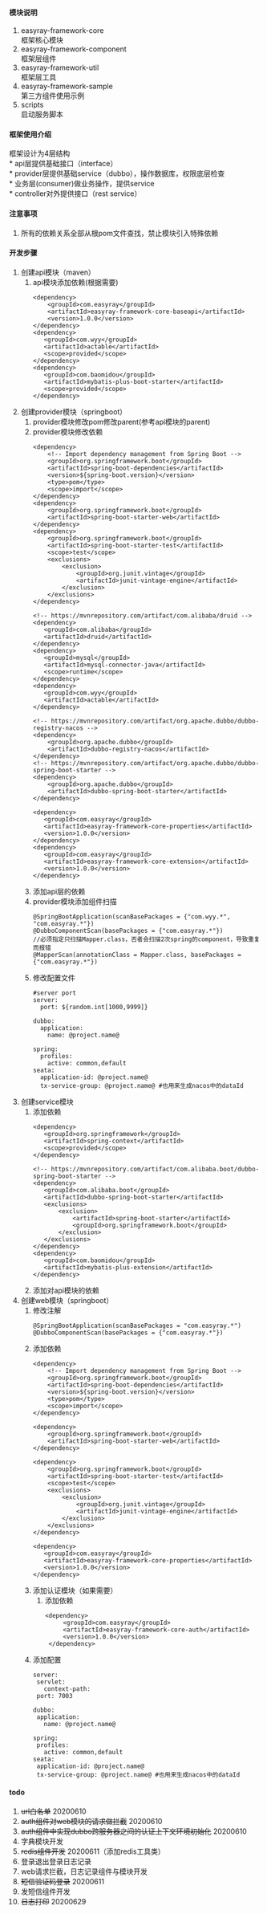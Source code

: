 #### 模块说明
1. easyray-framework-core  
    框架核心模块
1. easyray-framework-component  
    框架层组件
1. easyray-framework-util   
    框架层工具
1. easyray-framework-sample  
    第三方组件使用示例        
1. scripts  
    启动服务脚本
#### 框架使用介绍
框架设计为4层结构  
    * api层提供基础接口（interface）  
    * provider层提供基础service（dubbo），操作数据库，权限底层检查  
    * 业务层(consumer)做业务操作，提供service  
    * controller对外提供接口（rest service）  
#### 注意事项
1. 所有的依赖关系全部从根pom文件查找，禁止模块引入特殊依赖
#### 开发步骤
1. 创建api模块（maven）
    1. api模块添加依赖(根据需要)
        ```
        <dependency>
            <groupId>com.easyray</groupId>
            <artifactId>easyray-framework-core-baseapi</artifactId>
            <version>1.0.0</version>
        </dependency>
       <dependency>
           <groupId>com.wyy</groupId>
           <artifactId>actable</artifactId>
           <scope>provided</scope>
       </dependency>
       <dependency>
           <groupId>com.baomidou</groupId>
           <artifactId>mybatis-plus-boot-starter</artifactId>
           <scope>provided</scope>
       </dependency>
        ```
1. 创建provider模块（springboot）
    1. provider模块修改pom修改parent(参考api模块的parent)
    1. provider模块修改依赖
        ```
        <dependency>
            <!-- Import dependency management from Spring Boot -->
            <groupId>org.springframework.boot</groupId>
            <artifactId>spring-boot-dependencies</artifactId>
            <version>${spring-boot.version}</version>
            <type>pom</type>
            <scope>import</scope>
        </dependency>
        <dependency>
            <groupId>org.springframework.boot</groupId>
            <artifactId>spring-boot-starter-web</artifactId>
        </dependency>
        <dependency>
            <groupId>org.springframework.boot</groupId>
            <artifactId>spring-boot-starter-test</artifactId>
            <scope>test</scope>
            <exclusions>
                <exclusion>
                    <groupId>org.junit.vintage</groupId>
                    <artifactId>junit-vintage-engine</artifactId>
                </exclusion>
            </exclusions>
        </dependency>
    
       <!-- https://mvnrepository.com/artifact/com.alibaba/druid -->
       <dependency>
           <groupId>com.alibaba</groupId>
           <artifactId>druid</artifactId>
       </dependency>
       <dependency>
           <groupId>mysql</groupId>
           <artifactId>mysql-connector-java</artifactId>
           <scope>runtime</scope>
       </dependency>
       <dependency>
           <groupId>com.wyy</groupId>
           <artifactId>actable</artifactId>
       </dependency>
       
        <!-- https://mvnrepository.com/artifact/org.apache.dubbo/dubbo-registry-nacos -->
        <dependency>
            <groupId>org.apache.dubbo</groupId>
            <artifactId>dubbo-registry-nacos</artifactId>
        </dependency>
        <!-- https://mvnrepository.com/artifact/org.apache.dubbo/dubbo-spring-boot-starter -->
        <dependency>
            <groupId>org.apache.dubbo</groupId>
            <artifactId>dubbo-spring-boot-starter</artifactId>
        </dependency>
    
       <dependency>
           <groupId>com.easyray</groupId>
           <artifactId>easyray-framework-core-properties</artifactId>
           <version>1.0.0</version>
       </dependency>
       <dependency>
           <groupId>com.easyray</groupId>
           <artifactId>easyray-framework-core-extension</artifactId>
           <version>1.0.0</version>
       </dependency>
        ```   
    1. 添加api层的依赖
    1. provider模块添加组件扫描
        ```
        @SpringBootApplication(scanBasePackages = {"com.wyy.*", "com.easyray.*"})
        @DubboComponentScan(basePackages = {"com.easyray.*"})
        //必须指定只扫描Mapper.class，否者会扫描2次spring的component，导致重复而报错
        @MapperScan(annotationClass = Mapper.class, basePackages = {"com.easyray.*"})
        ```    
    1. 修改配置文件
       ```
       #server port
       server:
         port: ${random.int[1000,9999]}
       
       dubbo:
         application:
           name: @project.name@
       
       spring:
         profiles:
           active: common,default
       seata:
         application-id: @project.name@
         tx-service-group: @project.name@ #也用来生成nacos中的dataId
       ```
1. 创建service模块
    1. 添加依赖
        ```
       <dependency>
           <groupId>org.springframework</groupId>
           <artifactId>spring-context</artifactId>
           <scope>provided</scope>
       </dependency>

       <!-- https://mvnrepository.com/artifact/com.alibaba.boot/dubbo-spring-boot-starter -->
       <dependency>
           <groupId>com.alibaba.boot</groupId>
           <artifactId>dubbo-spring-boot-starter</artifactId>
           <exclusions>
               <exclusion>
                   <artifactId>spring-boot-starter</artifactId>
                   <groupId>org.springframework.boot</groupId>
               </exclusion>
           </exclusions>
       </dependency>
       <dependency>
           <groupId>com.baomidou</groupId>
           <artifactId>mybatis-plus-extension</artifactId>
       </dependency>
       ```  
    1. 添加对api模块的依赖
1. 创建web模块（springboot）
    1. 修改注解
        ```
       @SpringBootApplication(scanBasePackages = "com.easyray.*")
       @DubboComponentScan(basePackages = {"com.easyray.*"})
       ```
    1. 添加依赖
        ```
       <dependency>
            <!-- Import dependency management from Spring Boot -->
            <groupId>org.springframework.boot</groupId>
            <artifactId>spring-boot-dependencies</artifactId>
            <version>${spring-boot.version}</version>
            <type>pom</type>
            <scope>import</scope>
        </dependency>
   
        <dependency>
            <groupId>org.springframework.boot</groupId>
            <artifactId>spring-boot-starter-web</artifactId>
        </dependency>
   
        <dependency>
            <groupId>org.springframework.boot</groupId>
            <artifactId>spring-boot-starter-test</artifactId>
            <scope>test</scope>
            <exclusions>
                <exclusion>
                    <groupId>org.junit.vintage</groupId>
                    <artifactId>junit-vintage-engine</artifactId>
                </exclusion>
            </exclusions>
        </dependency>
       
       <dependency>
           <groupId>com.easyray</groupId>
           <artifactId>easyray-framework-core-properties</artifactId>
           <version>1.0.0</version>
       </dependency>
       ```    
    1. 添加认证模块（如果需要）
        1. 添加依赖
           ```
           <dependency>
                <groupId>com.easyray</groupId>
                <artifactId>easyray-framework-core-auth</artifactId>
                <version>1.0.0</version>
            </dependency>
           ```  
    1. 添加配置
        ```
       server:
         servlet:
           context-path: 
         port: 7003
       
       dubbo:
         application:
           name: @project.name@
       
       spring:
         profiles:
           active: common,default
       seata:
         application-id: @project.name@
         tx-service-group: @project.name@ #也用来生成nacos中的dataId
       ```  
#### todo
1. ~~url白名单~~ 20200610       
1. ~~auth组件对web模块的请求做拦截~~ 20200610  
1. ~~auth组件中实现dubbo跨服务器之间的认证上下文环境初始化~~ 20200610
1. 字典模块开发
1. ~~redis组件开发~~ 20200611（添加redis工具类）
1. 登录退出登录日志记录
1. web请求拦截，日志记录组件与模块开发   
1. ~~短信验证码登录~~ 20200611
1. 发短信组件开发     
1. ~~日志打印~~ 20200629        
